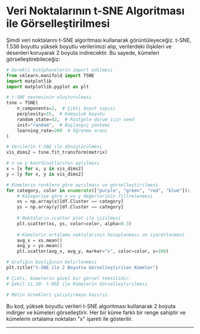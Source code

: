 # Veri Noktalarının t-SNE Algoritması ile Görselleştirilmesi

Şimdi veri noktalarını t-SNE algoritması kullanarak görüntüleyeceğiz. t-SNE, 1.536 boyutlu yüksek boyutlu verilerimizi alıp, verilerdeki ilişkileri ve desenleri koruyarak 2 boyuta indirecektir. Bu sayede, kümeleri görselleştirebileceğiz:

```python
# Gerekli kütüphanelerin import edilmesi
from sklearn.manifold import TSNE
import matplotlib
import matplotlib.pyplot as plt

# t-SNE nesnesinin oluşturulması
tsne = TSNE(
    n_components=2,  # Çıktı boyut sayısı
    perplexity=15,  # Komşuluk boyutu
    random_state=42,  # Rastgele durum için seed
    init="random",  # Başlangıç yöntemi
    learning_rate=200  # Öğrenme oranı
)

# Verilerin t-SNE ile dönüştürülmesi
vis_dims2 = tsne.fit_transform(matrix)

# x ve y koordinatlarının ayrılması
x = [x for x, y in vis_dims2]
y = [y for x, y in vis_dims2]

# Kümelerin renklere göre ayrılması ve görselleştirilmesi
for category, color in enumerate(["purple", "green", "red", "blue"]):
    # Kategoriye göre x ve y değerlerinin filtrelenmesi
    xs = np.array(x)[df.Cluster == category]
    ys = np.array(y)[df.Cluster == category]
    
    # Noktaların scatter plot ile çizilmesi
    plt.scatter(xs, ys, color=color, alpha=0.3)
    
    # Kümelerin ortalama noktalarının hesaplanması ve işaretlenmesi
    avg_x = xs.mean()
    avg_y = ys.mean()
    plt.scatter(avg_x, avg_y, marker="x", color=color, s=100)

# Grafiğin başlığının belirlenmesi
plt.title("t-SNE ile 2 Boyutta Görselleştirilen Kümeler")

# Çıktı, kümelerin güzel bir görsel temsilidir:
# Şekil 11.10: t-NSE ile Kümelerin Görselleştirilmesi

# Metin örnekleri çalıştırmaya hazırız.
```

Bu kod, yüksek boyutlu verileri t-SNE algoritması kullanarak 2 boyuta indirger ve kümeleri görselleştirir. Her bir küme farklı bir renge sahiptir ve kümelerin ortalama noktaları "x" işareti ile gösterilir.

---

